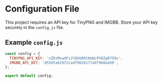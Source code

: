 # Configuration File

This project requires an API key for TinyPNG and IMGBB. Store your API key securely in the `config.js` file.

## Example `config.js`

```javascript
const config = {
  TINYPNG_API_KEY: 'nZDsMvwdFzJYQhbR0lKm6LPVQZgR759x',
  IMGBB_API_KEY: 'd55dfa829f2cadf9024177a9f9b0a450',
};

export default config;
```
